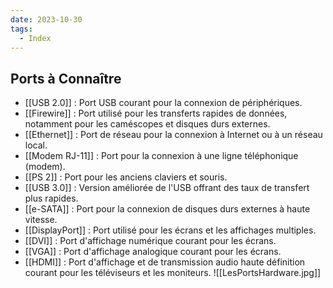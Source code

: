```yaml
---
date: 2023-10-30
tags:
  - Index
---
```

## Ports à Connaître

- [[USB 2.0]] : Port USB courant pour la connexion de périphériques.
- [[Firewire]] : Port utilisé pour les transferts rapides de données, notamment pour les caméscopes et disques durs externes.
- [[Ethernet]] : Port de réseau pour la connexion à Internet ou à un réseau local.
- [[Modem RJ-11]] : Port pour la connexion à une ligne téléphonique (modem).
- [[PS 2]] : Port pour les anciens claviers et souris.
- [[USB 3.0]] : Version améliorée de l'USB offrant des taux de transfert plus rapides.
- [[e-SATA]] : Port pour la connexion de disques durs externes à haute vitesse.
- [[DisplayPort]] : Port utilisé pour les écrans et les affichages multiples.
- [[DVI]] : Port d'affichage numérique courant pour les écrans.
- [[VGA]] : Port d'affichage analogique courant pour les écrans.
- [[HDMI]] : Port d'affichage et de transmission audio haute définition courant pour les téléviseurs et les moniteurs.
![[LesPortsHardware.jpg]]

